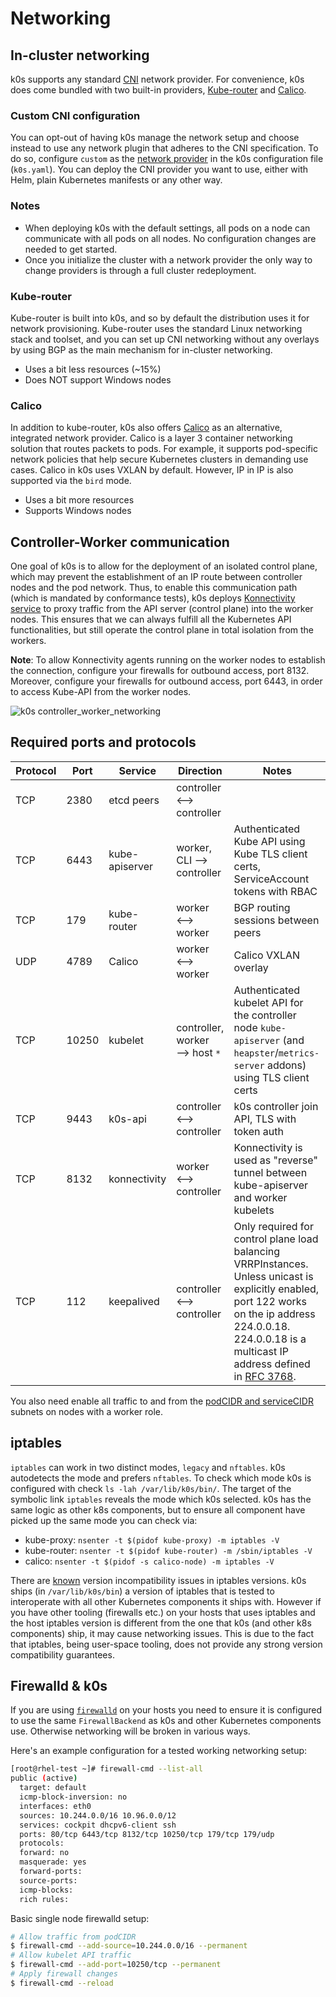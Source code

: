 <!--
SPDX-FileCopyrightText: 2020 k0s authors

SPDX-License-Identifier: CC-BY-SA-4.0
-->

# Networking

## In-cluster networking

k0s supports any standard [CNI] network provider. For convenience, k0s does come bundled with two built-in providers, [Kube-router] and [Calico].

[CNI]: https://github.com/containernetworking/cni
[Kube-router]: https://github.com/cloudnativelabs/kube-router
[Calico]: https://www.projectcalico.org/

### Custom CNI configuration

You can opt-out of having k0s manage the network setup and choose instead to use any network plugin that adheres to the CNI specification. To do so, configure `custom` as the [network provider] in the k0s configuration file (`k0s.yaml`). You can deploy the CNI provider you want to use, either with Helm, plain Kubernetes manifests or any other way.

[network provider]: configuration.md#specnetwork

### Notes

- When deploying k0s with the default settings, all pods on a node can communicate with all pods on all nodes. No configuration changes are needed to get started.
- Once you initialize the cluster with a network provider the only way to change providers is through a full cluster redeployment.

### Kube-router

Kube-router is built into k0s, and so by default the distribution uses it for network provisioning. Kube-router uses the standard Linux networking stack and toolset, and you can set up CNI networking without any overlays by using BGP as the main mechanism for in-cluster networking.

- Uses a bit less resources (~15%)
- Does NOT support Windows nodes

### Calico

In addition to kube-router, k0s also offers [Calico] as an alternative,
integrated network provider. Calico is a layer 3 container networking solution
that routes packets to pods. For example, it supports pod-specific network
policies that help secure Kubernetes clusters in demanding use cases. Calico in
k0s uses VXLAN by default. However, IP in IP is also supported via the `bird`
mode.

- Uses a bit more resources
- Supports Windows nodes

## Controller-Worker communication

One goal of k0s is to allow for the deployment of an isolated control plane, which may prevent the establishment of an IP route between controller nodes and the pod network. Thus, to enable this communication path (which is mandated by conformance tests), k0s deploys [Konnectivity service](https://kubernetes.io/docs/tasks/extend-kubernetes/setup-konnectivity/) to proxy traffic from the API server (control plane) into the worker nodes. This ensures that we can always fulfill all the Kubernetes API functionalities, but still operate the control plane in total isolation from the workers.

**Note**: To allow Konnectivity agents running on the worker nodes to establish the connection, configure your firewalls for outbound access, port 8132. Moreover, configure your firewalls for outbound access, port 6443, in order to access Kube-API from the worker nodes.

![k0s controller_worker_networking](img/k0s_controller_worker_networking.png)

## Required ports and protocols

| Protocol | Port  | Service        | Direction                     | Notes                                                                                                                                                                                                        |
|----------|-------|----------------|-------------------------------|--------------------------------------------------------------------------------------------------------------------------------------------------------------------------------------------------------------|
| TCP      | 2380  | etcd peers     | controller ⟷ controller       |                                                                                                                                                                                                              |
| TCP      | 6443  | kube-apiserver | worker, CLI ⟶ controller      | Authenticated Kube API using Kube TLS client certs, ServiceAccount tokens with RBAC                                                                                                                          |
| TCP      | 179   | kube-router    | worker ⟷ worker               | BGP routing sessions between peers                                                                                                                                                                           |
| UDP      | 4789  | Calico         | worker ⟷ worker               | Calico VXLAN overlay                                                                                                                                                                                         |
| TCP      | 10250 | kubelet        | controller, worker ⟶ host `*` | Authenticated kubelet API for the controller node `kube-apiserver` (and `heapster`/`metrics-server` addons) using TLS client certs                                                                           |
| TCP      | 9443  | k0s-api        | controller ⟷ controller       | k0s controller join API, TLS with token auth                                                                                                                                                                 |
| TCP      | 8132  | konnectivity   | worker ⟷ controller           | Konnectivity is used as "reverse" tunnel between kube-apiserver and worker kubelets                                                                                                                          |
| TCP      | 112   | keepalived     | controller ⟷ controller       | Only required for control plane load balancing VRRPInstances. Unless unicast is explicitly enabled, port 122 works on the ip address 224.0.0.18. 224.0.0.18 is a multicast IP address defined in [RFC 3768]. |

You also need enable all traffic to and from the [podCIDR and serviceCIDR] subnets on nodes with a worker role.

[podCIDR and serviceCIDR]: configuration.md#specnetwork
[RFC 3768]: https://datatracker.ietf.org/doc/html/rfc3768#section-5.2.2

## iptables

`iptables` can work in two distinct modes, `legacy` and `nftables`. k0s autodetects the mode and prefers `nftables`. To check which mode k0s is configured with check `ls -lah /var/lib/k0s/bin/`. The target of the symbolic link `iptables` reveals the mode which k0s selected. k0s has the same logic as other k8s components, but to ensure all component have picked up the same mode you can check via:

- kube-proxy: `nsenter -t $(pidof kube-proxy) -m iptables -V`
- kube-router: `nsenter -t $(pidof kube-router) -m /sbin/iptables -V`
- calico: `nsenter -t $(pidof -s calico-node) -m iptables -V`

There are [known](https://bugzilla.netfilter.org/show_bug.cgi?id=1632) version incompatibility issues in iptables versions. k0s ships (in `/var/lib/k0s/bin`) a version of iptables that is tested to interoperate with all other Kubernetes components it ships with. However if you have other tooling (firewalls etc.) on your hosts that uses iptables and the host iptables version is different from the one that k0s (and other k8s components) ship, it may cause networking issues. This is due to the fact that iptables, being user-space tooling, does not provide any strong version compatibility guarantees.

## Firewalld & k0s

If you are using [`firewalld`](https://firewalld.org/) on your hosts you need to ensure it is configured to use the same `FirewallBackend` as k0s and other Kubernetes components use. Otherwise networking will be broken in various ways.

Here's an example configuration for a tested working networking setup:

```sh
[root@rhel-test ~]# firewall-cmd --list-all
public (active)
  target: default
  icmp-block-inversion: no
  interfaces: eth0
  sources: 10.244.0.0/16 10.96.0.0/12
  services: cockpit dhcpv6-client ssh
  ports: 80/tcp 6443/tcp 8132/tcp 10250/tcp 179/tcp 179/udp
  protocols:
  forward: no
  masquerade: yes
  forward-ports:
  source-ports:
  icmp-blocks:
  rich rules:
```

Basic single node firewalld setup:

```sh
# Allow traffic from podCIDR
$ firewall-cmd --add-source=10.244.0.0/16 --permanent
# Allow kubelet API traffic
$ firewall-cmd --add-port=10250/tcp --permanent
# Apply firewall changes
$ firewall-cmd --reload
```
